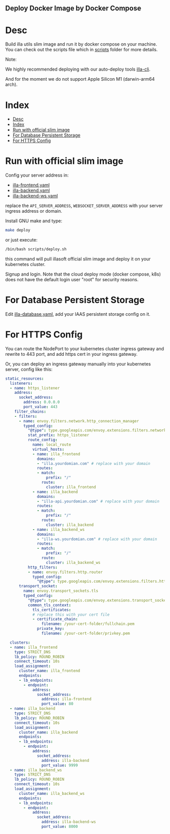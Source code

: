 Deploy Docker Image by Docker Compose
-------------------------------------


# Desc

Build illa utils slim image and run it by docker compose on your machine.  
You can check out the scripts file which in [scripts](./scripts/) folder for more details.

Note:

We highly recommended deploying with our auto-deploy tools [illa-cli](https://github.com/illacloud/illa).

And for the moment we do not support Apple Silicon M1 (darwin-arm64 arch).


# Index

- [Desc](#desc)
- [Index](#index)
- [Run with official slim image](#run-with-official-slim-image)
- [For Database Persistent Storage](#for-database-persistent-storage)
- [For HTTPS Config](#for-https-config)


# Run with official slim image

Config your server address in: 

- [illa-frontend.yaml](illa-frontend.yaml) 
- [illa-backend.yaml](illa-backend.yaml)
- [illa-backend-ws.yaml](illa-backend-ws.yaml)


replace the ```API_SERVER_ADDRESS```, ```WEBSOCKET_SERVER_ADDRESS``` with your server ingress address or domain.

Install GNU make and type: 

```sh
make deploy
```

or just execute:

```sh
/bin/bash scripts/deploy.sh
```

this command will pull illasoft official slim image and deploy it on your kubernetes cluster.

Signup and login. Note that the cloud deploy mode (docker compose, k8s) does not have the default login user "root" for security reasons.

# For Database Persistent Storage

Edit [illa-database.yaml](illa-database.yaml), add your IAAS persistent storage config on it.


# For HTTPS Config

You can route the NodePort to your kubernetes cluster ingress gateway and rewrite to 443 port, and add https cert in your ingress gateway.  

Or, you can deploy an ingress gateway manually into your kubernetes server, config like this:  

```yaml
static_resources:
  listeners:
  - name: https_listener
    address:
      socket_address:
        address: 0.0.0.0
        port_value: 443
    filter_chains:
    - filters:
      - name: envoy.filters.network.http_connection_manager
        typed_config:
          "@type": type.googleapis.com/envoy.extensions.filters.network.http_connection_manager.v3.HttpConnectionManager
          stat_prefix: https_listener
          route_config:
            name: local_route
            virtual_hosts:
            - name: illa_frontend
              domains:
              - "illa.yourdomian.com" # replace with your domain
              routes:
              - match:
                  prefix: "/"
                route:
                  cluster: illa_frontend
            - name: illa_backend
              domains:
              - "illa-api.yourdomian.com" # replace with your domain
              routes:
              - match:
                  prefix: "/"
                route:
                  cluster: illa_backend
            - name: illa_backend_ws
              domains:
              - "illa-ws.yourdomian.com" # replace with your domain
              routes:
              - match:
                  prefix: "/"
                route:
                  cluster: illa_backend_ws
          http_filters:
          - name: envoy.filters.http.router
            typed_config:
              "@type": type.googleapis.com/envoy.extensions.filters.http.router.v3.Router
      transport_socket:
        name: envoy.transport_sockets.tls
        typed_config:
          "@type": type.googleapis.com/envoy.extensions.transport_sockets.tls.v3.DownstreamTlsContext
          common_tls_context:
            tls_certificates:
            # replace this with your cert file
            - certificate_chain:
                filename: /your-cert-folder/fullchain.pem
              private_key:
                filename: /your-cert-folder/privkey.pem

  clusters:
  - name: illa_frontend
    type: STRICT_DNS
    lb_policy: ROUND_ROBIN
    connect_timeout: 10s
    load_assignment:
      cluster_name: illa_frontend
      endpoints:
      - lb_endpoints:
        - endpoint:
            address:
              socket_address:
                address: illa-frontend
                port_value: 80
  - name: illa_backend
    type: STRICT_DNS
    lb_policy: ROUND_ROBIN
    connect_timeout: 10s
    load_assignment:
      cluster_name: illa_backend
      endpoints:
      - lb_endpoints:
        - endpoint:
            address:
              socket_address:
                address: illa-backend
                port_value: 9999
  - name: illa_backend_ws
    type: STRICT_DNS
    lb_policy: ROUND_ROBIN
    connect_timeout: 10s
    load_assignment:
      cluster_name: illa_backend_ws
      endpoints:
      - lb_endpoints:
        - endpoint:
            address:
              socket_address:
                address: illa-backend-ws
                port_value: 8000
